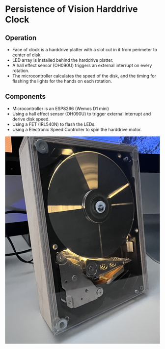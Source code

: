 # Persistence of Vision Harddrive Clock  
## Operation  
- Face of clock is a harddrive platter with a slot cut in it from perimeter to center of disk.  
- LED array is installed behind the harddrive platter.  
- A hall effect sensor (OH090U) triggers an external interrupt on every rotation.  
- The microcontroller calculates the speed of the disk, and the timing for flashing the lights for the hands on each rotation.  

## Components  
- Microcontroller is an ESP8266 (Wemos D1 mini)  
- Using a hall effect sensor (OH090U) to trigger external interrupt and derive disk speed.  
- Using a FET (IRL540N) to flash the LEDs.  
- Using a Electronic Speed Controller to spin the harddrive motor.  

![Finished Project](https://github.com/clumsyCoder00/Persistence-of-Vision-Harddrive-Clock/blob/main/IMG_1824.jpg?raw=true)


